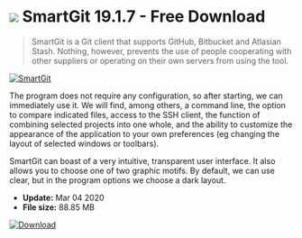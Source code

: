 # ![](https://cdn.softexe.net/static/icon/win.gif) SmartGit 19.1.7 - Free Download

> SmartGit is a Git client that supports GitHub, Bitbucket and Atlasian Stash. Nothing, however, prevents the use of people cooperating with other suppliers or operating on their own servers from using the tool.

[![SmartGit](https://gallery.dpcdn.pl/imgc/Tools/85025/g_-_420x350_1.5_-_x3e85712c-81f9-4b83-84c7-93eeeb534e2e.jpg)](https://softexe.net/win/development-it/version-control/smartgit:hdhc.html)

The program does not require any configuration, so after starting, we can immediately use it. We will find, among others, a command line, the option to compare indicated files, access to the SSH client, the function of combining selected projects into one whole, and the ability to customize the appearance of the application to your own preferences (eg changing the layout of selected windows or toolbars).
 
 SmartGit can boast of a very intuitive, transparent user interface. It also allows you to choose one of two graphic motifs. By default, we can use clear, but in the program options we choose a dark layout.


- **Update:** Mar 04 2020
- **File size:** 88.85 MB

[![Download](https://cdn.softexe.net/static/img/download.png)](https://softexe.net/win/development-it/version-control/smartgit:hdhc.html)

